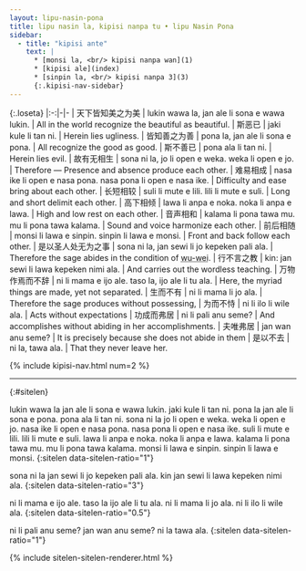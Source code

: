 ```yaml
---
layout: lipu-nasin-pona
title: lipu nasin la, kipisi nanpa tu • lipu Nasin Pona
sidebar:
  - title: "kipisi ante"
    text: |
      * [monsi la, <br/> kipisi nanpa wan](1)
      * [kipisi ale](index)
      * [sinpin la, <br/> kipisi nanpa 3](3)
      {:.kipisi-nav-sidebar}
---
```


{:.loseta}
|:-:|-|-
| 天下<wbr/>皆知美之为美 | lukin wawa la, jan ale li sona e wawa lukin.                | All in the world recognize the beautiful as beautiful.
| 斯恶已                 | jaki kule li tan ni.                                        | Herein lies ugliness.
| 皆知善之为善           | pona la, jan ale li sona e pona.                            | All recognize the good as good.
| 斯不善已               | pona ala li tan ni.                                         | Herein lies evil.
| 故有无相生             | sona ni la, jo li open e weka. weka li open e jo.           | Therefore — Presence and absence produce each other.
| 难易相成               | nasa ike li open e nasa pona. nasa pona li open e nasa ike. | Difficulty and ease bring about each other.
| 长短相较               | suli li mute e lili. lili li mute e suli.                   | Long and short delimit each other.
| 高下相倾               | lawa li anpa e noka. noka li anpa e lawa.                   | High and low rest on each other.
| 音声相和               | kalama li pona tawa mu. mu li pona tawa kalama.             | Sound and voice harmonize each other.
| 前后相随               | monsi li lawa e sinpin. sinpin li lawa e monsi.             | Front and back follow each other.
| 是以圣人<wbr/>处无为之事 | sona ni la, jan sewi li jo kepeken pali ala.              | Therefore the sage abides in the condition of <abbr title="unattached-action">wu-wei</abbr>.
| 行不言之教             | kin: jan sewi li lawa kepeken nimi ala.                     | And carries out the wordless teaching.
| 万物作<wbr/>焉而不辞   | ni li mama e ijo ale. taso la, ijo ale li tu ala.           | Here, the myriad things are made, yet not separated.
| 生而不有               | ni li mama li jo ala.                                       | Therefore the sage produces without possessing,
| 为而不恃               | ni li ilo li wile ala.                                      | Acts without expectations
| 功成而弗居             | ni li pali anu seme?                                        | And accomplishes without abiding in her accomplishments.
| 夫唯弗居               | jan wan anu seme?                                           | It is precisely because she does not abide in them
| 是以不去               | ni la, tawa ala.                                            | That they never leave her.

{% include kipisi-nav.html num=2 %}

-------
{:#sitelen}

lukin wawa la jan ale li sona e wawa lukin. jaki kule li tan ni.
pona la jan ale li sona e pona. pona ala li tan ni.
sona ni la jo li open e weka. weka li open e jo.
nasa ike li open e nasa pona. nasa pona li open e nasa ike.
suli li mute e lili. lili li mute e suli.
lawa li anpa e noka. noka li anpa e lawa.
kalama li pona tawa mu. mu li pona tawa kalama.
monsi li lawa e sinpin. sinpin li lawa e monsi.
{:sitelen data-sitelen-ratio="1"}

sona ni la jan sewi li jo kepeken pali ala.
kin jan sewi li lawa kepeken nimi ala.
{:sitelen data-sitelen-ratio="3"}

ni li mama e ijo ale. taso la ijo ale li tu ala.
ni li mama li jo ala.
ni li ilo li wile ala.
{:sitelen data-sitelen-ratio="0.5"}

ni li pali anu seme?
jan wan anu seme?
ni la tawa ala.
{:sitelen data-sitelen-ratio="1"}

{% include sitelen-sitelen-renderer.html %}
